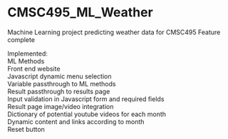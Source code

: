 # CMSC495_ML_Weather
Machine Learning project predicting weather data for CMSC495
Feature complete<br>

Implemented:<br>
ML Methods<br>
Front end website<br>
Javascript dynamic menu selection<br>
Variable passthrough to ML methods<br>
Result passthrough to results page<br>
Input validation in Javascript form and required fields<br>
Result page image/video integration<br>
Dictionary of potential youtube videos for each month<br>
Dynamic content and links according to month<br>
Reset button
